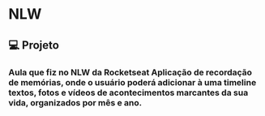 # NLW
## 💻 Projeto
### Aula que fiz no NLW da Rocketseat Aplicação de recordação de memórias, onde o usuário poderá adicionar à uma timeline textos, fotos e vídeos de acontecimentos marcantes da sua vida, organizados por mês e ano.
